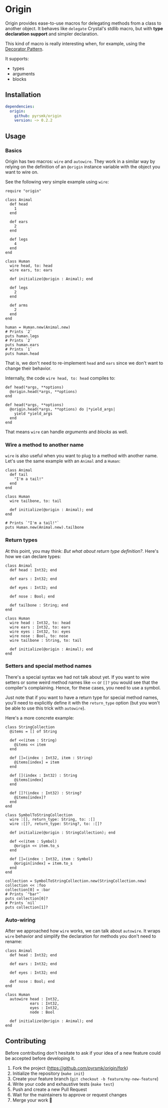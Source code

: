 # Origin

Origin provides ease-to-use macros for delegating methods from a class to another object. It behaves like `delegate` Crystal's stdlib macro, but with **type declaration support** and simpler declaration.

This kind of macro is really interesting when, for example, using the [Decorator Pattern](https://en.wikipedia.org/wiki/Decorator_pattern).

It supports:

- types
- arguments
- blocks

## Installation

```yaml
dependencies:
  origin:
    github: pyrsmk/origin
    version: ~> 0.2.2
```

## Usage

### Basics

Origin has two macros: `wire` and `autowire`. They work in a similar way by relying on the definition of an `@origin` instance variable with the object you want to wire on.

See the following very simple example using `wire`:

```crystal
require "origin"

class Animal
  def head
    1
  end

  def ears
    2
  end

  def legs
    4
  end
end

class Human
  wire head, to: head
  wire ears, to: ears

  def initialize(@origin : Animal); end

  def legs
    2
  end

  def arms
    2
  end
end

human = Human.new(Animal.new)
# Prints `2`
puts human.legs
# Prints `2`
puts human.ears
# Prints `1`
puts human.head
```

That is, we don't need to re-implement `head` and `ears` since we don't want to change their behavior.

Internally, the code `wire head, to: head` compiles to:

```crystal
def head(*args, **options)
  @origin.head(*args, **options)
end

def head(*args, **options)
  @origin.head(*args, **options) do |*yield_args|
    yield *yield_args
  end
end
```

That means `wire` can handle *arguments* and *blocks* as well.

### Wire a method to another name

`wire` is also useful when you want to plug to a method with another name. Let's use the same example with an `Animal` and a `Human`:

```crystal
class Animal
  def tail
    "I'm a tail!"
  end
end

class Human
  wire tailbone, to: tail

  def initialize(@origin : Animal); end
end

# Prints `"I'm a tail!"`
puts Human.new(Animal.new).tailbone
```

### Return types

At this point, you may think: *But what about return type definition?*. Here's how we can declare types:

```crystal
class Animal
  def head : Int32; end

  def ears : Int32; end

  def eyes : Int32; end

  def nose : Bool; end

  def tailbone : String; end
end

class Human
  wire head : Int32, to: head
  wire ears : Int32, to: ears
  wire eyes : Int32, to: eyes
  wire nose : Bool, to: nose
  wire tailbone : String, to: tail

  def initialize(@origin : Animal); end
end
```

### Setters and special method names

There's a special syntax we had not talk about yet. If you want to wire setters or some weird method names like `<<` or `[]?` you would see that the compiler's complaining. Hence, for these cases, you need to use a symbol.

Just note that if you want to have a return type for special method names, you'll need to explicitly define it with the `return_type` option (but you won't be able to use this trick with `autowire`).

Here's a more concrete example:

```crystal
class StringCollection
  @items = [] of String

  def <<(item : String)
    @items << item
  end

  def []=(index : Int32, item : String)
    @items[index] = item
  end

  def [](index : Int32) : String
    @items[index]
  end

  def []?(index : Int32) : String?
    @items[index]?
  end
end

class SymbolToStringCollection
  wire :[], return_type: String, to: :[]
  wire :[]?, return_type: String?, to: :[]?

  def initialize(@origin : StringCollection); end

  def <<(item : Symbol)
    @origin << item.to_s
  end

  def []=(index : Int32, item : Symbol)
    @origin[index] = item.to_s
  end
end

collection = SymbolToStringCollection.new(StringCollection.new)
collection << :foo
collection[0] = :bar
# Prints `"bar"`
puts collection[0]?
# Prints `nil`
puts collection[1]?
```

### Auto-wiring

After we approached how `wire` works, we can talk about `autowire`. It wraps `wire` behavior and simplify the declaration for methods you don't need to rename:

```crystal
class Animal
  def head : Int32; end

  def ears : Int32; end

  def eyes : Int32; end

  def nose : Bool; end
end

class Human
  autowire head : Int32,
           ears : Int32,
           eyes : Int32,
           node : Bool

  def initialize(@origin : Animal); end
end
```

## Contributing

Before contributing don't hesitate to ask if your idea of a new feature could be accepted before developing it.

1. Fork the project (<https://github.com/pyrsmk/origin/fork>)
2. Initialize the repository (`make init`)
3. Create your feature branch (`git checkout -b feature/my-new-feature`)
4. Write your code and exhaustive tests (`make test`)
5. Push and create a new Pull Request
6. Wait for the maintainers to approve or request changes
7. Merge your work 🎉️
